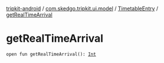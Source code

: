 [tripkit-android](../../index.md) / [com.skedgo.tripkit.ui.model](../index.md) / [TimetableEntry](index.md) / [getRealTimeArrival](./get-real-time-arrival.md)

# getRealTimeArrival

`open fun getRealTimeArrival(): `[`Int`](https://kotlinlang.org/api/latest/jvm/stdlib/kotlin/-int/index.html)